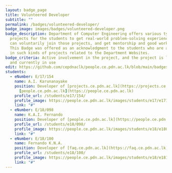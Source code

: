 ```yaml
---
layout: badge_page
title: Volunteered Developer
subtitle: ""
permalink: /badges/volunteered-developer/
badge_image: images/badges/volunteered-developer.png
badge_description: Department of Computer Engineering offers various types of development
  projects for the students to get real-world problem-solving experience. Students
  can voluntarily join those projects, and get mentorship and good work experience.
  This Badge was offered as an acknowledgment to the students who are actively involved
  in such kinds of projects related to the Department Websites.
badge_criteria: Active involvement in the project, and the project is launched successfully
  and currently in use
edit: https://github.com/cepdnaclk/people.ce.pdn.ac.lk/blob/main/badges/volunteered-developer
students:
  - eNumber: E/17/154
    name: A.I. Karunanayake
    position: Developer of [projects.ce.pdn.ac.lk](https://projects.ce.pdn.ac.lk) and
      [people.ce.pdn.ac.lk](https://people.ce.pdn.ac.lk)
    profile_url: /students/e17/154/
    profile_image: https://people.ce.pdn.ac.lk/images/students/e17/e17154.jpg
    link: "#"
  - eNumber: E/18/098
    name: K.A.I. Fernando
    position: Developer of [people.ce.pdn.ac.lk](https://people.ce.pdn.ac.lk)
    profile_url: /students/e18/098/
    profile_image: https://people.ce.pdn.ac.lk/images/students/e18/e18098.jpg
    link: "#"
  - eNumber: E/18/100
    name: Fernando K.N.A.
    position: Developer of [faq.ce.pdn.ac.lk](https://faq.ce.pdn.ac.lk)
    profile_url: /students/e18/100/
    profile_image: https://people.ce.pdn.ac.lk/images/students/e18/e18100.jpg
    link: "#"
---
```

